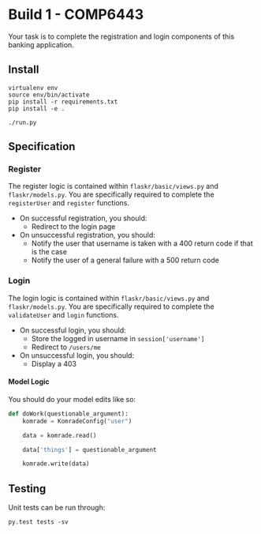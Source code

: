 # Build 1 - COMP6443

Your task is to complete the registration and login components of this banking application.

## Install

```shell
virtualenv env
source env/bin/activate
pip install -r requirements.txt
pip install -e .

./run.py
```

## Specification

### Register

The register logic is contained within `flaskr/basic/views.py` and `flaskr/models.py`. You are specifically required to complete the `registerUser` and `register` functions. 

- On successful registration, you should:
    - Redirect to the login page
- On unsuccessful registration, you should:
    - Notify the user that username is taken with a 400 return code if that is the case
    - Notify the user of a general failure with a 500 return code

### Login

The login logic is contained within `flaskr/basic/views.py` and `flaskr/models.py`. You are specifically required to complete the `validateUser` and `login` functions. 

- On successful login, you should:
    - Store the logged in username in `session['username']`
    - Redirect to `/users/me`
- On unsuccessful login, you should:
    - Display a 403

#### Model Logic

You should do your model edits like so:

```python
def doWork(questionable_argument):
    komrade = KomradeConfig("user")

    data = komrade.read()

    data['things'] = questionable_argument

    komrade.write(data)
```

## Testing

Unit tests can be run through:

```shell
py.test tests -sv
```
